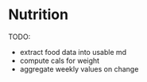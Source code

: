 # Nutrition

TODO:
- extract food data into usable md
- compute cals for weight
- aggregate weekly values on change
